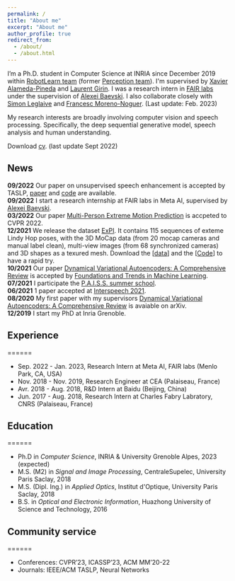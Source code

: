 ```yaml
---
permalink: /
title: "About me"
excerpt: "About me"
author_profile: true
redirect_from: 
  - /about/
  - /about.html
---
```


I’m a Ph.D. student in Computer Science at INRIA since December 2019 within [RobotLearn team](https://team.inria.fr/robotlearn/) (former [Perception team](https://team.inria.fr/perception/)). I'm supervised by [Xavier Alameda-Pineda](http://xavirema.eu/) and [Laurent Girin](http://www.gipsa-lab.grenoble-inp.fr/~laurent.girin/cv_en.html). I was a research intern in [FAIR labs](https://ai.facebook.com/research/) under the supervision of [Alexei Baevski](https://scholar.google.com/citations?user=i7sxIX8AAAAJ&hl=en). I also collaborate closely with [Simon Leglaive](https://sleglaive.github.io/index.html) and [Francesc Moreno-Noguer](http://www.iri.upc.edu/people/fmoreno/). (Last update: Feb. 2023)

My research interests are broadly involving computer vision and speech processing. Specifically, the deep sequential generative model, speech analysis and human understanding.

Download <a href="https://XiaoyuBIE1994.github.io/files/CV_BIE.pdf" target="_blank">cv</a>. (last update Sept 2022)

## News  
**09/2022** Our paper on unsupervised speech enhancement is accepted by TASLP, [paper](https://arxiv.org/abs/2106.12271) and [code](https://github.com/XiaoyuBIE1994/DVAE_SE) are available.<br>
**09/2022** I start a research internship at FAIR labs in Meta AI, supervised by [Alexei Baevski](https://ai.facebook.com/people/alexei-baevski).<br>
**03/2022** Our paper [Multi-Person Extreme Motion Prediction](https://arxiv.org/abs/2105.08825) is accpeted to CVPR 2022.<br>
**12/2021** We release the dataset [ExPI](https://team.inria.fr/robotlearn/multi-person-extreme-motion-prediction/). It contains 115 sequences of exteme Lindy Hop poses, with the 3D MoCap data (from 20 mocap cameras and manual label clean), multi-view images (from 68 synchronized cameras) and 3D shapes as a texured mesh. Download the [[data](https://zenodo.org/record/5578329#.YbtQ8H2ZM-T)] and the [[Code](https://github.com/GUO-W/MultiMotion)] to have a rapid try.<br>
**10/2021** Our paper [Dynamical Variational Autoencoders: A Comprehensive Review](https://arxiv.org/abs/2008.12595) is accepted by [Foundations and Trends in Machine Learning](https://www.nowpublishers.com/MAL).<br>
**07/2021** I participate the [P.A.I.S.S. summer school](https://project.inria.fr/paiss/). <br>
**06/2021** 1 paper accepted at [Interspeech 2021](https://www.interspeech2021.org/).<br>
**08/2020** My first paper with my supervisors [Dynamical Variational Autoencoders: A Comprehensive Review](https://arxiv.org/abs/2008.12595) is avaiable on arXiv.<br>
**12/2019** I start my PhD at Inria Grenoble.<br>


## Experience
======
* Sep. 2022 - Jan. 2023, Research Intern at Meta AI, FAIR labs (Menlo Park, CA, USA)
* Nov. 2018 - Nov. 2019, Research Engineer at CEA (Palaiseau, France)
* Avr. 2018 - Aug. 2018, R&D Intern at Baidu (Beijing, China)
* Jun. 2017 - Aug. 2018, Research Intern at Charles Fabry Labratory, CNRS (Palaiseau, France)


## Education
======
* Ph.D in _Computer Science_, INRIA & University Grenoble Alpes, 2023 (expected)
* M.S. (M2) in _Signal and Image Processing_, CentraleSupelec, University Paris Saclay, 2018
* M.S. (Dipl. Ing.) in _Applied Optics_, Institut d'Optique, University Paris Saclay, 2018
* B.S. in _Optical and Electronic Information_, Huazhong University of Science and Technology, 2016


## Community service
======
* Conferences: CVPR’23, ICASSP’23, ACM MM’20-22
* Journals: IEEE/ACM TASLP, Neural Networks
